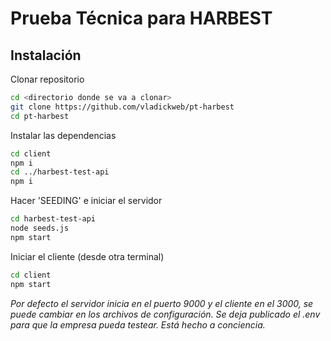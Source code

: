 
# Prueba Técnica para HARBEST



## Instalación

Clonar repositorio
```sh
cd <directorio donde se va a clonar>
git clone https://github.com/vladickweb/pt-harbest
cd pt-harbest
```
Instalar las dependencias

```sh
cd client
npm i
cd ../harbest-test-api
npm i
```

Hacer 'SEEDING' e iniciar el servidor
```sh
cd harbest-test-api
node seeds.js
npm start
```

Iniciar el cliente (desde otra terminal)
```sh
cd client
npm start
```

*Por defecto el servidor inicia en el puerto 9000 y el cliente en el 3000, se puede cambiar en los archivos de configuración. Se deja publicado el .env para que la empresa pueda testear. Está hecho a conciencia.*
